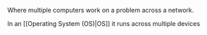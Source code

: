 Where multiple computers work on a problem across a network.

In an [[Operating System (OS)|OS]] it runs across multiple devices 
